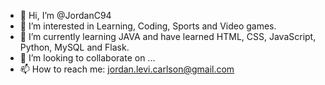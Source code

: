 - 👋 Hi, I’m @JordanC94
- 👀 I’m interested in Learning, Coding, Sports and Video games.
- 🌱 I’m currently learning JAVA and have learned HTML, CSS, JavaScript, Python, MySQL and Flask.
- 💞️ I’m looking to collaborate on ...
- 📫 How to reach me: jordan.levi.carlson@gmail.com

<!---
JordanC94/JordanC94 is a ✨ special ✨ repository because its `README.md` (this file) appears on your GitHub profile.
You can click the Preview link to take a look at your changes.
--->
